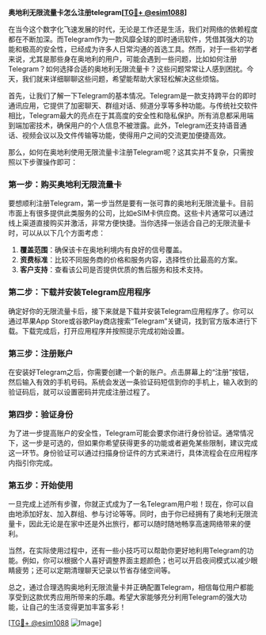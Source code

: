 **奥地利无限流量卡怎么注册telegram[[TG💪+ @esim1088](https://t.me/s/esim1088)]**

在当今这个数字化飞速发展的时代，无论是工作还是生活，我们对网络的依赖程度都在不断加深。而Telegram作为一款风靡全球的即时通讯软件，凭借其强大的功能和极高的安全性，已经成为许多人日常沟通的首选工具。然而，对于一些初学者来说，尤其是那些身在奥地利的用户，可能会遇到一些问题，比如如何注册Telegram？如何选择合适的奥地利无限流量卡？这些问题常常让人感到困扰。今天，我们就来详细聊聊这些问题，希望能帮助大家轻松解决这些烦恼。

首先，让我们了解一下Telegram的基本情况。Telegram是一款支持跨平台的即时通讯应用，它提供了加密聊天、群组对话、频道分享等多种功能。与传统社交软件相比，Telegram最大的亮点在于其高度的安全性和隐私保护。所有消息都采用端到端加密技术，确保用户的个人信息不被泄露。此外，Telegram还支持语音通话、视频会议以及文件传输等功能，使得用户之间的交流更加便捷高效。

那么，如何在奥地利使用无限流量卡注册Telegram呢？这其实并不复杂，只需按照以下步骤操作即可：

### 第一步：购买奥地利无限流量卡

要想顺利注册Telegram，第一步当然是要有一张可靠的奥地利无限流量卡。目前市面上有很多提供此类服务的公司，比如eSIM卡供应商。这些卡片通常可以通过线上渠道直接购买并激活，非常方便快捷。当你选择一张适合自己的无限流量卡时，可以从以下几个方面考虑：

1. **覆盖范围**：确保该卡在奥地利境内有良好的信号覆盖。
2. **资费标准**：比较不同服务商的价格和服务内容，选择性价比最高的方案。
3. **客户支持**：查看该公司是否提供优质的售后服务和技术支持。

### 第二步：下载并安装Telegram应用程序

确定好你的无限流量卡后，接下来就是下载并安装Telegram应用程序了。你可以通过苹果App Store或谷歌Play商店搜索“Telegram”关键词，找到官方版本进行下载。下载完成后，打开应用程序并按照提示完成初始设置。

### 第三步：注册账户

在安装好Telegram之后，你需要创建一个新的账户。点击屏幕上的“注册”按钮，然后输入有效的手机号码。系统会发送一条验证码短信到你的手机上，输入收到的验证码后，就可以设置密码并完成注册过程了。

### 第四步：验证身份

为了进一步提高账户的安全性，Telegram可能会要求你进行身份验证。通常情况下，这一步是可选的，但如果你希望获得更多的功能或者避免某些限制，建议完成这一环节。身份验证可以通过扫描身份证件的方式来进行，具体流程会在应用程序内指引你完成。

### 第五步：开始使用

一旦完成上述所有步骤，你就正式成为了一名Telegram用户啦！现在，你可以自由地添加好友、加入群组、参与讨论等等。同时，由于你已经拥有了奥地利无限流量卡，因此无论是在家中还是外出旅行，都可以随时随地畅享高速网络带来的便利。

当然，在实际使用过程中，还有一些小技巧可以帮助你更好地利用Telegram的功能。例如，你可以根据个人喜好调整界面主题颜色；也可以开启夜间模式以减少眼睛疲劳；还可以定期清理聊天记录以节省存储空间等。

总之，通过合理选购奥地利无限流量卡并正确配置Telegram，相信每位用户都能享受到这款优秀应用所带来的乐趣。希望大家能够充分利用Telegram的强大功能，让自己的生活变得更加丰富多彩！

[[TG💪+ @esim1088](https://t.me/s/esim1088) ![Image](https://i.postimg.cc/4NQfJmqS/Snipaste-2025-05-13-00-14-12.png)]